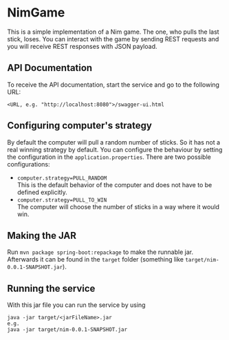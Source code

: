 # NimGame

This is a simple implementation of a Nim game. The one, who pulls the last
stick, loses. You can interact with the game by sending REST requests and you
will receive REST responses with JSON payload. 


## API Documentation
To receive the API documentation, start the service and go to the following
URL:
```
<URL, e.g. "http://localhost:8080">/swagger-ui.html
```


## Configuring computer's strategy
By default the computer will pull a random number of sticks. So it has not a
real winning strategy by default. You can configure the behaviour by setting
the configuration in the `application.properties`. There are two possible
configurations:

* `computer.strategy=PULL_RANDOM`<br>
  This is the default behavior of the computer and does not have to be defined
  explicitly.
* `computer.strategy=PULL_TO_WIN`<br>
  The computer will choose the number of sticks in a way where it would win.


## Making the JAR
Run `mvn package spring-boot:repackage` to make the runnable jar. Afterwards it
can be found in the `target` folder (something like `target/nim-0.0.1-SNAPSHOT.jar`).


## Running the service
With this jar file you can run the service by using
```
java -jar target/<jarFileName>.jar
e.g.
java -jar target/nim-0.0.1-SNAPSHOT.jar
```